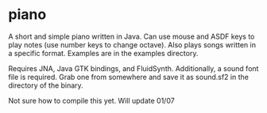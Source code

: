 piano
=====

A short and simple piano written in Java. Can use mouse and ASDF keys to play notes (use number keys to change octave).
Also plays songs written in a specific format. Examples are in the examples directory.

Requires JNA, Java GTK bindings, and FluidSynth. Additionally, a sound font file is required. Grab one from somewhere
and save it as sound.sf2 in the directory of the binary.

Not sure how to compile this yet. Will update 01/07

